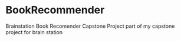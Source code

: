 # BookRecommender
Brainstation Book Recomender Capstone Project
part of my capstone project for brain station
